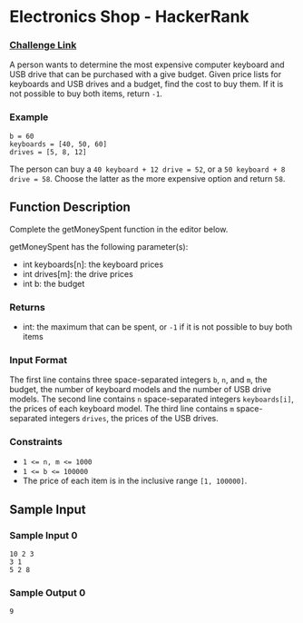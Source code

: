 # Electronics Shop - HackerRank

### [Challenge Link](https://www.hackerrank.com/challenges/electronics-shop/problem)


A person wants to determine the most expensive computer keyboard and USB drive that can be purchased with a give budget. Given price lists for keyboards and USB drives and a budget, find the cost to buy them. If it is not possible to buy both items, return `-1`.

### Example
```
b = 60
keyboards = [40, 50, 60]
drives = [5, 8, 12]
```
The person can buy a `40 keyboard + 12 drive = 52`, or a `50 keyboard + 8 drive = 58`. Choose the latter as the more expensive option and return `58`.

## Function Description

Complete the getMoneySpent function in the editor below.

getMoneySpent has the following parameter(s):

- int keyboards[n]: the keyboard prices
- int drives[m]: the drive prices
- int b: the budget

### Returns
- int: the maximum that can be spent, or `-1` if it is not possible to buy both items

### Input Format
The first line contains three space-separated integers `b`, `n`, and `m`, the budget, the number of keyboard models and the number of USB drive models.
The second line contains `n` space-separated integers `keyboards[i]`, the prices of each keyboard model.
The third line contains `m` space-separated integers `drives`, the prices of the USB drives.

### Constraints
- `1 <= n, m <= 1000`
- `1 <= b <= 100000`
- The price of each item is in the inclusive range `[1, 100000]`.

## Sample Input

### Sample Input 0
```
10 2 3
3 1
5 2 8
```

### Sample Output 0
```
9
```
